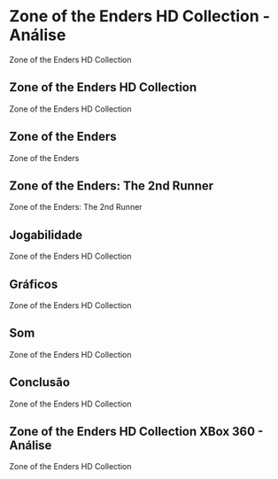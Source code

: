 ---
---

# Zone of the Enders HD Collection - Análise

Zone of the Enders HD Collection

## Zone of the Enders HD Collection

Zone of the Enders HD Collection

## Zone of the Enders

Zone of the Enders

## Zone of the Enders: The 2nd Runner

Zone of the Enders: The 2nd Runner

## Jogabilidade

Zone of the Enders HD Collection

## Gráficos

Zone of the Enders HD Collection

## Som

Zone of the Enders HD Collection

## Conclusão

Zone of the Enders HD Collection

## Zone of the Enders HD Collection XBox 360 - Análise

Zone of the Enders HD Collection
